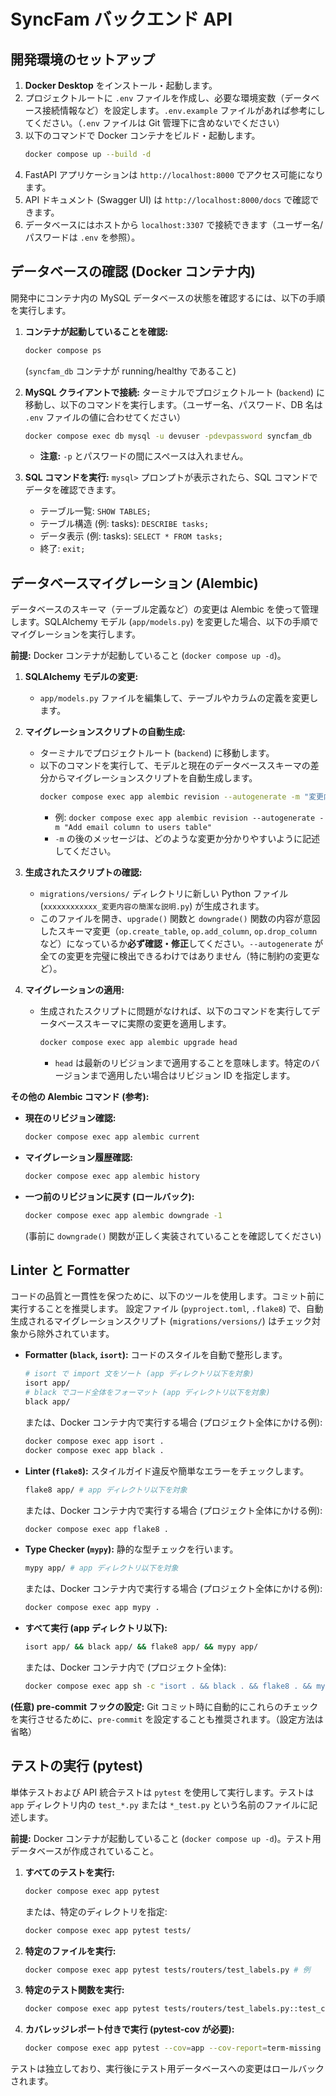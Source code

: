 # SyncFam バックエンド API

## 開発環境のセットアップ

1.  **Docker Desktop** をインストール・起動します。
2.  プロジェクトルートに `.env` ファイルを作成し、必要な環境変数（データベース接続情報など）を設定します。`.env.example` ファイルがあれば参考にしてください。（`.env` ファイルは Git 管理下に含めないでください）
3.  以下のコマンドで Docker コンテナをビルド・起動します。
    ```bash
    docker compose up --build -d
    ```
4.  FastAPI アプリケーションは `http://localhost:8000` でアクセス可能になります。
5.  API ドキュメント (Swagger UI) は `http://localhost:8000/docs` で確認できます。
6.  データベースにはホストから `localhost:3307` で接続できます（ユーザー名/パスワードは `.env` を参照）。

## データベースの確認 (Docker コンテナ内)

開発中にコンテナ内の MySQL データベースの状態を確認するには、以下の手順を実行します。

1.  **コンテナが起動していることを確認:**

    ```bash
    docker compose ps
    ```

    (`syncfam_db` コンテナが running/healthy であること)

2.  **MySQL クライアントで接続:**
    ターミナルでプロジェクトルート (`backend`) に移動し、以下のコマンドを実行します。（ユーザー名、パスワード、DB 名は `.env` ファイルの値に合わせてください）

    ```bash
    docker compose exec db mysql -u devuser -pdevpassword syncfam_db
    ```

    - **注意:** `-p` とパスワードの間にスペースは入れません。

3.  **SQL コマンドを実行:**
    `mysql>` プロンプトが表示されたら、SQL コマンドでデータを確認できます。
    - テーブル一覧: `SHOW TABLES;`
    - テーブル構造 (例: tasks): `DESCRIBE tasks;`
    - データ表示 (例: tasks): `SELECT * FROM tasks;`
    - 終了: `exit;`

## データベースマイグレーション (Alembic)

データベースのスキーマ（テーブル定義など）の変更は Alembic を使って管理します。SQLAlchemy モデル (`app/models.py`) を変更した場合、以下の手順でマイグレーションを実行します。

**前提:** Docker コンテナが起動していること (`docker compose up -d`)。

1.  **SQLAlchemy モデルの変更:**

    - `app/models.py` ファイルを編集して、テーブルやカラムの定義を変更します。

2.  **マイグレーションスクリプトの自動生成:**

    - ターミナルでプロジェクトルート (`backend`) に移動します。
    - 以下のコマンドを実行して、モデルと現在のデータベーススキーマの差分からマイグレーションスクリプトを自動生成します。
      ```bash
      docker compose exec app alembic revision --autogenerate -m "変更内容の簡潔な説明"
      ```
      - 例: `docker compose exec app alembic revision --autogenerate -m "Add email column to users table"`
      - `-m` の後のメッセージは、どのような変更か分かりやすいように記述してください。

3.  **生成されたスクリプトの確認:**

    - `migrations/versions/` ディレクトリに新しい Python ファイル (`xxxxxxxxxxxx_変更内容の簡潔な説明.py`) が生成されます。
    - このファイルを開き、`upgrade()` 関数と `downgrade()` 関数の内容が意図したスキーマ変更（`op.create_table`, `op.add_column`, `op.drop_column` など）になっているか**必ず確認・修正**してください。`--autogenerate` が全ての変更を完璧に検出できるわけではありません（特に制約の変更など）。

4.  **マイグレーションの適用:**
    - 生成されたスクリプトに問題がなければ、以下のコマンドを実行してデータベーススキーマに実際の変更を適用します。
      ```bash
      docker compose exec app alembic upgrade head
      ```
      - `head` は最新のリビジョンまで適用することを意味します。特定のバージョンまで適用したい場合はリビジョン ID を指定します。

**その他の Alembic コマンド (参考):**

- **現在のリビジョン確認:**
  ```bash
  docker compose exec app alembic current
  ```
- **マイグレーション履歴確認:**
  ```bash
  docker compose exec app alembic history
  ```
- **一つ前のリビジョンに戻す (ロールバック):**
  ```bash
  docker compose exec app alembic downgrade -1
  ```
  (事前に `downgrade()` 関数が正しく実装されていることを確認してください)

## Linter と Formatter

コードの品質と一貫性を保つために、以下のツールを使用します。コミット前に実行することを推奨します。
設定ファイル (`pyproject.toml`, `.flake8`) で、自動生成されるマイグレーションスクリプト (`migrations/versions/`) はチェック対象から除外されています。

- **Formatter (`black`, `isort`):** コードのスタイルを自動で整形します。

  ```bash
  # isort で import 文をソート (app ディレクトリ以下を対象)
  isort app/
  # black でコード全体をフォーマット (app ディレクトリ以下を対象)
  black app/
  ```

  または、Docker コンテナ内で実行する場合 (プロジェクト全体にかける例):

  ```bash
  docker compose exec app isort .
  docker compose exec app black .
  ```

- **Linter (`flake8`):** スタイルガイド違反や簡単なエラーをチェックします。

  ```bash
  flake8 app/ # app ディレクトリ以下を対象
  ```

  または、Docker コンテナ内で実行する場合 (プロジェクト全体にかける例):

  ```bash
  docker compose exec app flake8 .
  ```

- **Type Checker (`mypy`):** 静的な型チェックを行います。

  ```bash
  mypy app/ # app ディレクトリ以下を対象
  ```

  または、Docker コンテナ内で実行する場合 (プロジェクト全体にかける例):

  ```bash
  docker compose exec app mypy .
  ```

- **すべて実行 (app ディレクトリ以下):**
  ```bash
  isort app/ && black app/ && flake8 app/ && mypy app/
  ```
  または、Docker コンテナ内で (プロジェクト全体):
  ```bash
  docker compose exec app sh -c "isort . && black . && flake8 . && mypy ."
  ```

**(任意) pre-commit フックの設定:**
Git コミット時に自動的にこれらのチェックを実行させるために、`pre-commit` を設定することも推奨されます。（設定方法は省略）

## テストの実行 (pytest)

単体テストおよび API 統合テストは `pytest` を使用して実行します。テストは `app` ディレクトリ内の `test_*.py` または `*_test.py` という名前のファイルに記述します。

**前提:** Docker コンテナが起動していること (`docker compose up -d`)。テスト用データベースが作成されていること。

1.  **すべてのテストを実行:**

    ```bash
    docker compose exec app pytest
    ```

    または、特定のディレクトリを指定:

    ```bash
    docker compose exec app pytest tests/
    ```

2.  **特定のファイルを実行:**

    ```bash
    docker compose exec app pytest tests/routers/test_labels.py # 例
    ```

3.  **特定のテスト関数を実行:**

    ```bash
    docker compose exec app pytest tests/routers/test_labels.py::test_create_label_success # 例
    ```

4.  **カバレッジレポート付きで実行 (pytest-cov が必要):**
    ```bash
    docker compose exec app pytest --cov=app --cov-report=term-missing
    ```

テストは独立しており、実行後にテスト用データベースへの変更はロールバックされます。
